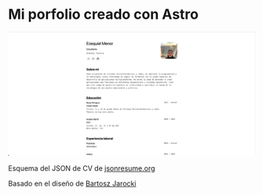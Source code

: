 # Mi porfolio creado con Astro

<div align="center">
<a href="https://ezequielmenor.es/">
<img src="./public/Mi-porfolio.png">
</a>
<p></p>
</div>

<p>
Esquema del JSON de CV de <a href="https://jsonresume.org/schema/">jsonresume.org</a>
</p>

<p>
Basado en el diseño de <a href="https://github.com/BartoszJarocki/cv">Bartosz Jarocki</a>
</p>
